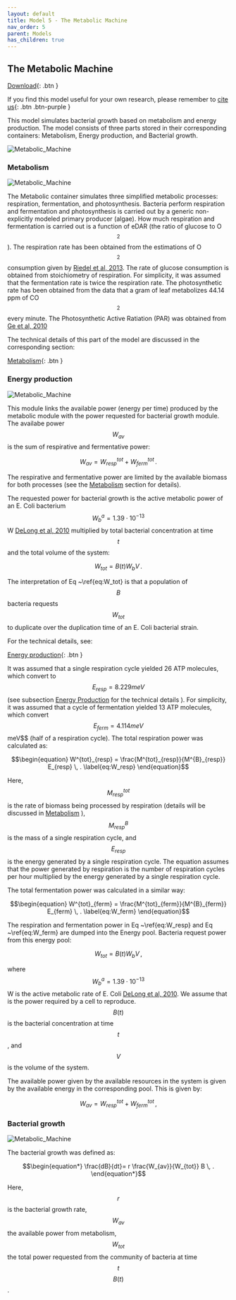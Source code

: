```yaml
---
layout: default
title: Model 5 - The Metabolic Machine
nav_order: 5
parent: Models
has_children: true
---
```


## The Metabolic Machine

[Download](https://github.com/SergioCoboLopez/Workshop_ESA/blob/main/GoldSim_Models/Model5_Metabolic_Machine.gsm){: .btn }


If you find this model useful for your own research, please remember to [cite us](https://github.com/SergioCoboLopez/Workshop_ESA/blob/main/CITATION.cff){: .btn .btn-purple }

This model simulates bacterial growth based on metabolism and energy production. The model consists of three parts stored in their corresponding containers: Metabolism, Energy production, and Bacterial growth.

![Metabolic_Machine](../figures/Metabolic_Machine_Main_Model.PNG "Courtesy of GoldSim")


### Metabolism

![Metabolic_Machine](../figures/Metabolic_Machine_1.PNG "Courtesy of GoldSim")

The Metabolic container simulates three simplified metabolic processes: respiration, fermentation, and photosynthesis. Bacteria perform respiration and fermentation and photosynthesis is carried out by a generic
non-explicitly modeled primary producer (algae). How much respiration and fermentation is carried out is a function of eDAR (the ratio of glucose to O$$_2$$).
The respiration rate has been obtained from the estimations of O$$_2$$ consumption given by [Riedel et al, 2013](https://doi.org/10.1128/AEM.00756-13). 
The rate of glucose consumption is obtained from stoichiometry of respiration. For simplicity, it was assumed that the fermentation rate is twice the respiration rate.
The photosynthetic rate has been obtained from the data that a gram of leaf metabolizes 44.14 ppm of CO$$_2$$ every minute. The Photosynthetic Active Ratiation (PAR) was obtained 
from [Ge et al, 2010](https://doi.org/10.1007/s00704-010-0368-6)

The technical details of this part of the model are discussed in the corresponding section: 

[Metabolism](https://sergiocobolopez.github.io/Workshop_ESA/GoldSim_Models/Model_5%20-%20Metabolism.html){: .btn }


### Energy production

![Metabolic_Machine](../figures/Metabolic_Machine_Energy_1.PNG "Courtesy of GoldSim")

This module links the available power (energy per time) produced by the metabolic module with the power requested for bacterial growth module. 
The availabe power $$W_{av}$$ is the sum of respirative and fermentative power:

$$\begin{equation}
W_{av}= W^{tot}_{resp} + W^{tot}_{ferm} \, .
\label{eq:W_av}
\end{equation}$$

The respirative and fermentative power are limited by the available biomass for both processes (see 
 the [Metabolism](https://sergiocobolopez.github.io/Workshop_ESA/GoldSim_Models/Model_5%20-%20Metabolism.html) section for details).

The requested power for bacterial growth is the active metabolic power of an E. Coli
bacterium $$W^a_b = 1.39 \cdot 10^{-13}$$ W  [DeLong et al, 2010](https://doi.org/10.1073/pnas.1007783107) multiplied by total bacterial concentration at time $$t$$ and the total volume of the system:

$$\begin{equation}
W_{tot}=B(t) W_b V \, .
\label{eq:W_tot}
\end{equation}$$

The interpretation of Eq ~\ref{eq:W_tot} is that a population of $$B$$ bacteria requests $$W_{tot}$$ to duplicate over the duplication time of an E. Coli bacterial strain.

For the technical details, see:

[Energy production](https://sergiocobolopez.github.io/Workshop_ESA/GoldSim_Models/Model_5%20-%20Metabolism.html){: .btn }  

It was assumed that a single respiration cycle yielded 26 ATP molecules, which convert to $$E_{resp}=8.229 meV$$ 
(see subsection [Energy Production](https://sergiocobolopez.github.io/Workshop_ESA/GoldSim_Models/Model_5%20-%20Metabolism.html) for the technical details ).
For simplicity, it was assumed that a cycle of fermentation yielded 13 ATP molecules, which convert $$E_{ferm}=4.114 meV$$ meV$$ (half of a respiration cycle).
The total respiration power was calculated as:

$$\begin{equation}
W^{tot}_{resp} = \frac{M^{tot}_{resp}}{M^{B}_{resp}} E_{resp} \, .
\label{eq:W_resp}
\end{equation}$$

Here, $$M^{tot}_{resp}$$ is the rate of biomass being processed by respiration (details will be discussed in [Metabolism](https://sergiocobolopez.github.io/Workshop_ESA/GoldSim_Models/Model_5%20-%20Metabolism.html) ), $$M^{B}_{resp}$$ is
the mass of a single respiration cycle, and $$E_{resp}$$ is the energy generated by a single respiration cycle. The equation assumes that the power generated by respiration is the number of respiration cycles per hour multiplied by the
energy generated by a single respiration cycle.

The total fermentation power was calculated in a similar way:

$$\begin{equation}
W^{tot}_{ferm} = \frac{M^{tot}_{ferm}}{M^{B}_{ferm}} E_{ferm} \, .
\label{eq:W_ferm}
\end{equation}$$

The respiration and fermentation power in Eq ~\ref{eq:W_resp} and Eq ~\ref{eq:W_ferm} are dumped into the Energy pool. Bacteria request power from this energy pool:

$$\begin{equation}
W_{tot}=B(t) W_b V \, ,
\label{W_tot}
\end{equation}$$

where $$W^a_b=1.39 \cdot 10^{-13}$$ W is the active metabolic rate of E. Coli [DeLong et al, 2010](https://doi.org/10.1073/pnas.1007783107). We assume that is the power required by a cell to reproduce. $$B(t)$$ is the bacterial 
concentration at time $$t$$, and $$V$$ is the volume of the system.

The available power given by the available resources in the system is given by the available energy in the corresponding pool. This is given by:

$$\begin{equation}
W_{av}= W^{tot}_{resp} + W^{tot}_{ferm} \, ,
\label{W_av}
\end{equation}$$


### Bacterial growth

![Metabolic_Machine](../figures/Metabolic_Machine_growth_1.PNG "Courtesy of GoldSim")

The bacterial growth was defined as:

$$\begin{equation*}
\frac{dB}{dt}= r \frac{W_{av}}{W_{tot}} B \, .
\end{equation*}$$

Here, $$r$$ is the bacterial growth rate, $$W_{av}$$ the available power from metabolism, $$W_{tot}$$ the total power requested from the community of bacteria at time $$t$$ $$B(t)$$.














